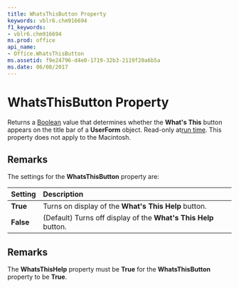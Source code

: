 ```yaml
---
title: WhatsThisButton Property
keywords: vblr6.chm916694
f1_keywords:
- vblr6.chm916694
ms.prod: office
api_name:
- Office.WhatsThisButton
ms.assetid: f9e24796-d4e0-1719-32b3-2119f20a6b5a
ms.date: 06/08/2017
---
```



# WhatsThisButton Property



Returns a [Boolean](../../Glossary/vbe-glossary.md) value that determines whether the **What's This** button appears on the title bar of a **UserForm** object. Read-only at[run time](../../Glossary/vbe-glossary.md). This property does not apply to the Macintosh.

## Remarks

The settings for the  **WhatsThisButton** property are:


|**Setting**|**Description**|
|:-----|:-----|
|**True**|Turns on display of the  **What's This Help** button.|
|**False**|(Default) Turns off display of the  **What's This Help** button.|


## Remarks

The  **WhatsThisHelp** property must be **True** for the **WhatsThisButton** property to be **True**.

